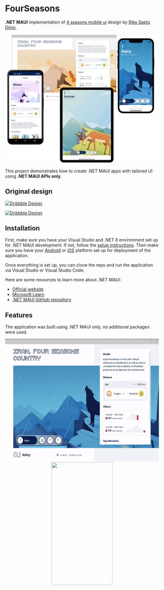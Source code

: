 # FourSeasons
**.NET MAUI** implementation of [4 seasons mobile ui](https://dribbble.com/shots/15480534-4-seasons-mobile-ui) design by [Riko Sapto Dimo](https://dribbble.com/RikoSapto).

<p align="center">
  <img src="./images/all_devices.png" />
</p>

This project demonstrates how to create .NET MAUI apps with tailored UI using **.NET MAUI APIs only**.

## Original design

[![Dribbble Design](https://cdn.dribbble.com/users/806561/screenshots/15480534/media/65b84a3771d349df6e0e681ad2b16755.jpg?compress=1&resize=1000x750&vertical=top)](https://dribbble.com/shots/15480534-4-seasons-mobile-ui)

[![Dribbble Design](https://cdn.dribbble.com/users/806561/screenshots/15500886/media/6ad5b0de169928b529860160d711570a.jpg?compress=1&resize=1000x750&vertical=top)](https://dribbble.com/shots/15500886-4-seasons-mobile-ui-desktop-version)

## Installation

First, make sure you have your Visual Studio and .NET 8 environment set up for .NET MAUI development. If not, follow the [setup instructions](https://learn.microsoft.com/dotnet/maui/get-started/installation). Then make sure you have your [Android](https://learn.microsoft.com/dotnet/maui/get-started/first-app?pivots=devices-android) or [iOS](https://learn.microsoft.com/dotnet/maui/get-started/first-app?pivots=devices-ios) platform set up for deployment of the application.

Once everything is set up, you can clone the repo and run the application via Visual Studio or Visual Studio Code.

Here are some resources to learn more about .NET MAUI:

- [Official website](https://dotnet.microsoft.com/apps/maui)
- [Microsoft Learn](https://learn.microsoft.com/dotnet/maui/what-is-maui)
- [.NET MAUI GitHub repository](https://github.com/dotnet/maui)

## Features

The application was built using .NET MAUI only, no additional packages were used.

<p align="center">
  <a href="https://user-images.githubusercontent.com/65116078/185754733-a1d61a50-b68c-4cf2-a503-2a3eaea90f79.mp4">
    <img src="./images/windows.gif" width="614" height="400"/>
  </a>
 
  <a href="https://user-images.githubusercontent.com/65116078/185754722-d849213b-3c8a-4433-8e0a-11a4ec243f69.mp4"> 
    <img src="./images/android.gif" width="200" height="400"/>
  </a>
</p>